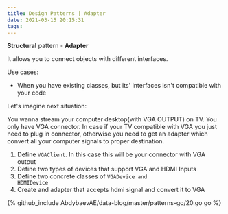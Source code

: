 ```yaml
---
title: Design Patterns | Adapter
date: 2021-03-15 20:15:31
tags:
---
```


**Structural** pattern - **Adapter**

It allows you to connect objects with different interfaces. 

Use cases:

- When you have existing classes, but its' interfaces isn't compatible with your code 

Let's imagine next situation: 

You wanna stream your computer desktop(with VGA OUTPUT) on TV. You only have VGA connector. In case if your TV compatible with VGA you just need to plug in connector, otherwise you need to get an adapter which convert all your computer signals to proper destination. 

1. Define <code>VGAClient</code>. In this case this will be your connector with VGA output 
2. Define two types of devices that support VGA and HDMI Inputs
3. Define two concrete classes of <code>VGADevice and HDMIDevice</code>
4. Create and adapter that accepts hdmi signal and convert it to VGA

{% github_include AbdybaevAE/data-blog/master/patterns-go/20.go go %}